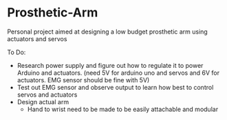 # Prosthetic-Arm
Personal project aimed at designing a low budget prosthetic arm using actuators and servos

To Do:
  - Research power supply and figure out how to regulate it to power Arduino and actuators. (need 5V for arduino uno and servos and 6V for actuators. EMG sensor should be fine         with 5V)
  - Test out EMG sensor and observe output to learn how best to control servos and actuators
  - Design actual arm
    - Hand to wrist need to be made to be easily attachable and modular

